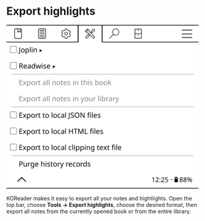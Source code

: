 # Export highlights

![](img/export-highlights.png)

KOReader makes it easy to export all your notes and hightlights. Open the top bar, choose **Tools -> Export highlights**, choose the desired format, then export all notes from the currently opened book or from the entire library.